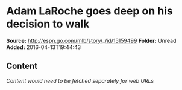 # Adam LaRoche goes deep on his decision to walk

**Source:** http://espn.go.com/mlb/story/_/id/15159499
**Folder:** Unread
**Added:** 2016-04-13T19:44:43




## Content
*Content would need to be fetched separately for web URLs*
